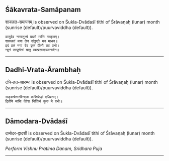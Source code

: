 ## Śākavrata-Samāpanam
शाकव्रत-समापनम् is observed on Śukla-Dvādaśī tithi of Śrāvaṇaḥ (lunar) month (sunrise (default)/puurvaviddha (default)).



```
वासुदेव नमस्तुभ्यं प्रथमे मासि मत्कृतम्।
शाकव्रतं मया तेन संतुष्टो भव माधव॥
इदं व्रतं मया देव कृतं प्रीत्यै तव प्रभो।
न्यूनं सम्पूर्णतां यातु त्वत्प्रसादाज्जनार्दन॥
```

---
## Dadhi-Vrata-Ārambhaḥ
दधि-व्रत-आरम्भः is observed on Śukla-Dvādaśī tithi of Śrāvaṇaḥ (lunar) month (sunrise (default)/puurvaviddha (default)).



```
सङ्कर्षणारविन्दाक्ष करिष्येऽहं दधिव्रतम्।
द्वितीये मासि देवेश निर्विघ्नं कुरु मे प्रभो॥
```

---
## Dāmodara-Dvādaśī
दामोदर-द्वादशी is observed on Śukla-Dvādaśī tithi of Śrāvaṇaḥ (lunar) month (sunrise (default)/puurvaviddha (default)).

_Perform Vishnu Pratima Danam, Sridhara Puja_

---
